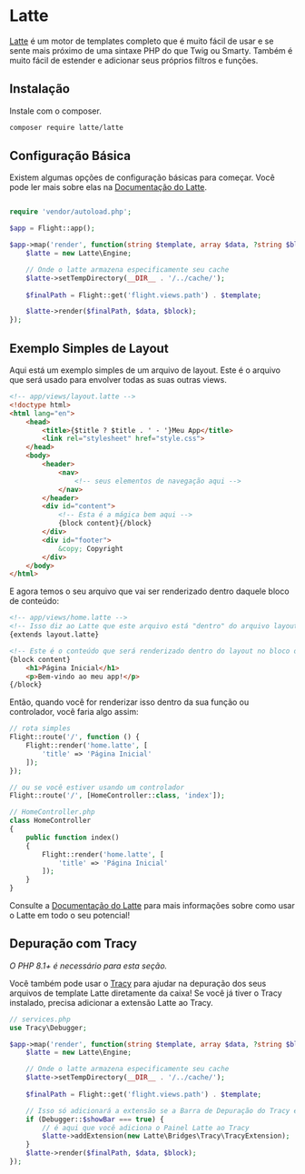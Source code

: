 # Latte

[Latte](https://latte.nette.org/en/guide) é um motor de templates completo que é muito fácil de usar e se sente mais próximo de uma sintaxe PHP do que Twig ou Smarty. Também é muito fácil de estender e adicionar seus próprios filtros e funções.

## Instalação

Instale com o composer.

```bash
composer require latte/latte
```

## Configuração Básica

Existem algumas opções de configuração básicas para começar. Você pode ler mais sobre elas na [Documentação do Latte](https://latte.nette.org/en/guide).

```php

require 'vendor/autoload.php';

$app = Flight::app();

$app->map('render', function(string $template, array $data, ?string $block): void {
	$latte = new Latte\Engine;

	// Onde o latte armazena especificamente seu cache
	$latte->setTempDirectory(__DIR__ . '/../cache/');
	
	$finalPath = Flight::get('flight.views.path') . $template;

	$latte->render($finalPath, $data, $block);
});
```

## Exemplo Simples de Layout

Aqui está um exemplo simples de um arquivo de layout. Este é o arquivo que será usado para envolver todas as suas outras views.

```html
<!-- app/views/layout.latte -->
<!doctype html>
<html lang="en">
	<head>
		<title>{$title ? $title . ' - '}Meu App</title>
		<link rel="stylesheet" href="style.css">
	</head>
	<body>
		<header>
			<nav>
				<!-- seus elementos de navegação aqui -->
			</nav>
		</header>
		<div id="content">
			<!-- Esta é a mágica bem aqui -->
			{block content}{/block}
		</div>
		<div id="footer">
			&copy; Copyright
		</div>
	</body>
</html>
```

E agora temos o seu arquivo que vai ser renderizado dentro daquele bloco de conteúdo:

```html
<!-- app/views/home.latte -->
<!-- Isso diz ao Latte que este arquivo está "dentro" do arquivo layout.latte -->
{extends layout.latte}

<!-- Este é o conteúdo que será renderizado dentro do layout no bloco de conteúdo -->
{block content}
	<h1>Página Inicial</h1>
	<p>Bem-vindo ao meu app!</p>
{/block}
```

Então, quando você for renderizar isso dentro da sua função ou controlador, você faria algo assim:

```php
// rota simples
Flight::route('/', function () {
	Flight::render('home.latte', [
		'title' => 'Página Inicial'
	]);
});

// ou se você estiver usando um controlador
Flight::route('/', [HomeController::class, 'index']);

// HomeController.php
class HomeController
{
	public function index()
	{
		Flight::render('home.latte', [
			'title' => 'Página Inicial'
		]);
	}
}
```

Consulte a [Documentação do Latte](https://latte.nette.org/en/guide) para mais informações sobre como usar o Latte em todo o seu potencial!

## Depuração com Tracy

_O PHP 8.1+ é necessário para esta seção._

Você também pode usar o [Tracy](https://tracy.nette.org/en/) para ajudar na depuração dos seus arquivos de template Latte diretamente da caixa! Se você já tiver o Tracy instalado, precisa adicionar a extensão Latte ao Tracy.

```php
// services.php
use Tracy\Debugger;

$app->map('render', function(string $template, array $data, ?string $block): void {
	$latte = new Latte\Engine;

	// Onde o latte armazena especificamente seu cache
	$latte->setTempDirectory(__DIR__ . '/../cache/');
	
	$finalPath = Flight::get('flight.views.path') . $template;

	// Isso só adicionará a extensão se a Barra de Depuração do Tracy estiver ativada
	if (Debugger::$showBar === true) {
		// é aqui que você adiciona o Painel Latte ao Tracy
		$latte->addExtension(new Latte\Bridges\Tracy\TracyExtension);
	}
	$latte->render($finalPath, $data, $block);
});
```